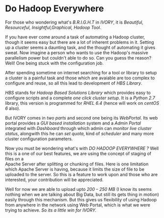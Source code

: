 # Do Hadoop Everywhere

For those who wondering what's *B.R.I.G.H.T* in *IVORY*, it is *Beautiful, Resourceful, Insightful,Graphical, Hadoop Tool*.  

If you have ever come around a task of automating a Hadoop cluster, though it seems easy but there are a lot of inherent problems in it. Setting up a cluster seems a daunting task, and the thought of automating it gives sweat. Now imagine a person who wants to use the Hadoop's massive parallelism power but couldn't able to do so.
Can you guess the reason? Well! One being stuck with the configuration job.

After spending sometime on internet searching for a tool or library to setup a cluster is a painful task and those which are avaiable are too complex to configure and reuse, 
so all this lead to development of *HBS Library*.

*HBS* stands for *Hadoop Based Solutions Library* which provides easy to configure scripts and a complete *one click cluster setup*. It is a *Python 2.7* library, this version is programmed for *RHEL 6.4* (hence will work on *centOS 6* also).

But IVORY comes in *two parts* and second one being its *WebPortal*. Its web portal provides a *GUI based installation* system and a *Admin Portal* integrated with *Dashboard*  through which admin can *monitor live cluster status*, alongwith this he can *set quota*, kind of *scheduler* and many more cluster configuration parameters.

Now you must be wondering what's with *DO HADOOP EVERYWHERE ?* 
Well this is a one of our best features, we are using the concept of staging of files on a  
Apache Server after splitting or chunking of files. Here is one limitation which Apache Server is having, because it limits the size of file to be uploaded to the server.
So this is a feature to work upon and those who are interested, your contribution will be appreciated.

Well for now we are able to upload upto *200 – 250 MB* (I know its seems nothing when we are talking about Big Data, but still its gets thing in motion) easily through this mechanism. But this gives us flexibility of using Hadoop from anywhere in the network using Web Portal, which is what we were trying to achieve. *So its a little win  for  IVORY.* 

